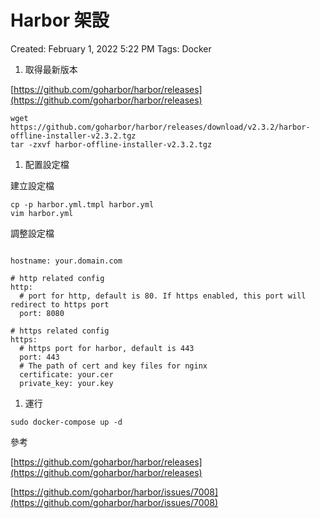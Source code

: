 # Harbor 架設

Created: February 1, 2022 5:22 PM
Tags: Docker

1. 取得最新版本

[https://github.com/goharbor/harbor/releases](https://github.com/goharbor/harbor/releases)

```docker
wget https://github.com/goharbor/harbor/releases/download/v2.3.2/harbor-offline-installer-v2.3.2.tgz
tar -zxvf harbor-offline-installer-v2.3.2.tgz
```

1. 配置設定檔

建立設定檔

```docker
cp -p harbor.yml.tmpl harbor.yml
vim harbor.yml

```

調整設定檔

```docker

hostname: your.domain.com

# http related config
http:
  # port for http, default is 80. If https enabled, this port will redirect to https port
  port: 8080

# https related config
https:
  # https port for harbor, default is 443
  port: 443
  # The path of cert and key files for nginx
  certificate: your.cer
  private_key: your.key
```

1. 運行

```docker
sudo docker-compose up -d
```

參考

[https://github.com/goharbor/harbor/releases](https://github.com/goharbor/harbor/releases)

[https://github.com/goharbor/harbor/issues/7008](https://github.com/goharbor/harbor/issues/7008)